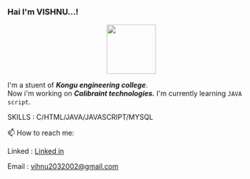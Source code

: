 ### Hai I'm VISHNU...!

<!--
**vishnu-prasath-005/vishnu-prasath-005** is a ✨ _special_ ✨ repository because its `README.md` (this file) appears on your GitHub profile.

Here are some ideas to get you started:

- 🔭 I’m currently working on ...
- 🌱 I’m currently learning ...
- 👯 I’m looking to collaborate on ...
- 🤔 I’m looking for help with ...
- 💬 Ask me about ...
- 📫 How to reach me: ...
- 😄 Pronouns: ...
- ⚡ Fun fact: ...
-->
<div id="header" align="center">
  <img src="https://media.giphy.com/media/M9gbBd9nbDrOTu1Mqx/giphy.gif" width="100"/>
</div>

I'm a stuent of ***Kongu engineering college***.                                                                         
Now i'm working on ***Calibraint technologies.***
I'm currently learning `JAVA script`.

SKILLS : C/HTML/JAVA/JAVASCRIPT/MYSQL

📫 How to reach me:

 Linked : [Linked in ](https://www.linkedin.com/in/vishnu-prasath-s-709593223)
 
 Email  : vihnu2032002@gmail.com               
